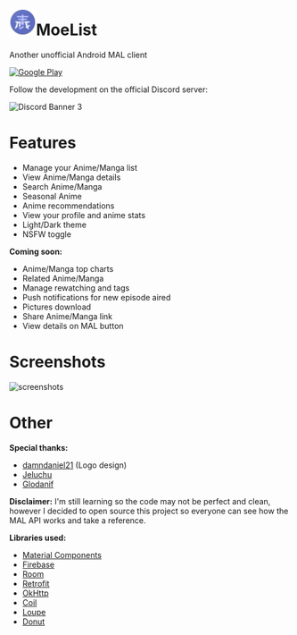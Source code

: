 # ![app-icon](https://github.com/axiel7/MoeList/blob/master/app/src/main/res/mipmap-mdpi/ic_launcher_round.png)MoeList
Another unofficial Android MAL client

<a href="https://play.google.com/store/apps/details?id=com.axiel7.moelist" target="_blank"><img alt="Google Play" height="90" src="https://play.google.com/intl/en_US/badges/images/generic/en_badge_web_generic.png"/></a>

Follow the development on the official Discord server:

![Discord Banner 3](https://discordapp.com/api/guilds/741059285122940928/widget.png?style=banner3)

# Features
* Manage your Anime/Manga list
* View Anime/Manga details
* Search Anime/Manga
* Seasonal Anime
* Anime recommendations
* View your profile and anime stats
* Light/Dark theme
* NSFW toggle

**Coming soon:**
* Anime/Manga top charts
* Related Anime/Manga
* Manage rewatching and tags
* Push notifications for new episode aired
* Pictures download
* Share Anime/Manga link
* View details on MAL button

# Screenshots
![screenshots](https://user-images.githubusercontent.com/12379835/89934175-7b090e80-dc10-11ea-8ca7-de79a46cebd7.png)

# Other
**Special thanks:**
* [damndaniel21](https://github.com/damndaniel21) (Logo design)
* [Jeluchu](https://github.com/Jeluchu)
* [Glodanif](https://github.com/glodanif)

**Disclaimer:** I'm still learning so the code may not be perfect and clean, however I decided to open source this project so everyone can see how the MAL API works and take a reference.

**Libraries used:**
* [Material Components](https://github.com/material-components/material-components-android)
* [Firebase](https://github.com/firebase/firebase-android-sdk)
* [Room](https://developer.android.com/topic/libraries/architecture/room)
* [Retrofit](https://github.com/square/retrofit)
* [OkHttp](https://github.com/square/okhttp)
* [Coil](https://github.com/coil-kt/coil)
* [Loupe](https://github.com/igreenwood/loupe)
* [Donut](https://github.com/futuredapp/donut)
